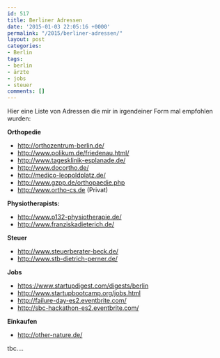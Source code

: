 ```yaml
---
id: 517
title: Berliner Adressen
date: '2015-01-03 22:05:16 +0000'
permalink: "/2015/berliner-adressen/"
layout: post
categories:
- Berlin
tags:
- berlin
- ärzte
- jobs
- steuer
comments: []
---
```

Hier eine Liste von Adressen die mir in irgendeiner Form mal empfohlen wurden:

**Orthopedie**

- <http://orthozentrum-berlin.de/>
- <http://www.polikum.de/friedenau.html/>
- <http://www.tagesklinik-esplanade.de/>
- <http://www.docortho.de/>
- <http://medico-leopoldplatz.de/>
- <http://www.gzpp.de/orthopaedie.php>
- <http://www.ortho-cs.de> (Privat)

**Physiotherapists:**

- <http://www.p132-physiotherapie.de/>
- <http://www.franziskadieterich.de/>

**Steuer**

- <http://www.steuerberater-beck.de/>
- <http://www.stb-dietrich-perner.de/>

**Jobs**

- <https://www.startupdigest.com/digests/berlin>
- <http://www.startupbootcamp.org/jobs.html>
- <http://failure-day-es2.eventbrite.com/>
- <http://sbc-hackathon-es2.eventbrite.com/>

**Einkaufen**

- <http://other-nature.de/>

tbc....
